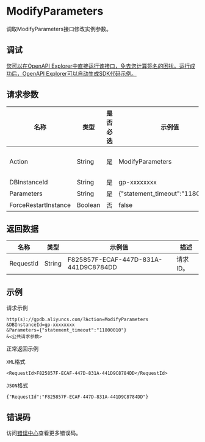 # ModifyParameters

调取ModifyParameters接口修改实例参数。

## 调试

[您可以在OpenAPI Explorer中直接运行该接口，免去您计算签名的困扰。运行成功后，OpenAPI Explorer可以自动生成SDK代码示例。](https://api.aliyun.com/#product=gpdb&api=ModifyParameters&type=RPC&version=2016-05-03)

## 请求参数

|名称|类型|是否必选|示例值|描述|
|--|--|----|---|--|
|Action|String|是|ModifyParameters|系统规定参数。取值：ModifyParameters。 |
|DBInstanceId|String|是|gp-xxxxxxxx|实例ID。 |
|Parameters|String|是|\{"statement\_timeout":"11800010"\}|参数列表。 |
|ForceRestartInstance|Boolean|否|false|是否强制重启实例。 |

## 返回数据

|名称|类型|示例值|描述|
|--|--|---|--|
|RequestId|String|F825857F-ECAF-447D-831A-441D9C8784DD|请求ID。 |

## 示例

请求示例

```
http(s)://gpdb.aliyuncs.com/?Action=ModifyParameters
&DBInstanceId=gp-xxxxxxxx
&Parameters={"statement_timeout":"11800010"}
&<公共请求参数>
```

正常返回示例

`XML`格式

```
<RequestId>F825857F-ECAF-447D-831A-441D9C8784DD</RequestId>
```

`JSON`格式

```
{"RequestId":"F825857F-ECAF-447D-831A-441D9C8784DD"}
```

## 错误码

访问[错误中心](https://error-center.aliyun.com/status/product/gpdb)查看更多错误码。

